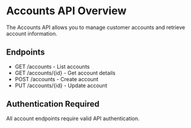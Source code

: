 # Accounts API Overview

The Accounts API allows you to manage customer accounts and retrieve account information.

## Endpoints

- GET /accounts - List accounts
- GET /accounts/{id} - Get account details
- POST /accounts - Create account
- PUT /accounts/{id} - Update account

## Authentication Required

All account endpoints require valid API authentication.